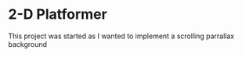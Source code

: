 # 2-D Platformer
 This project was started as I wanted to implement a scrolling parrallax background
